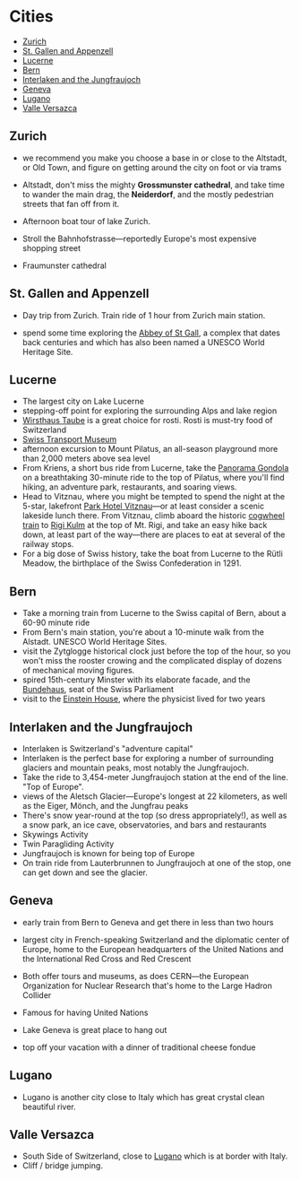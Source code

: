 # Cities

- [Zurich](#zurich)
- [St. Gallen and Appenzell](#st-gallen-and-appenzell)
- [Lucerne](#lucerne)
- [Bern](#bern)
- [Interlaken and the Jungfraujoch](#interlaken-and-the-jungfraujoch)
- [Geneva](#geneva)
- [Lugano](#lugano)
- [Valle Versazca](#valle-versazca)

## Zurich

- we recommend you make you choose a base in or close to the Altstadt, or Old Town, and figure on getting around the city on foot or via trams

- Altstadt, don't miss the mighty **Grossmunster cathedral**, and take time to wander the main drag, the **Neiderdorf**, and the mostly pedestrian streets that fan off from it.

- Afternoon boat tour of lake Zurich.

- Stroll the Bahnhofstrasse—reportedly Europe's most expensive shopping street

- Fraumunster cathedral

## St. Gallen and Appenzell

- Day trip from Zurich. Train ride of 1 hour from Zurich main station.

- spend some time exploring the [Abbey of St Gall](https://whc.unesco.org/en/list/268/), a complex that dates back centuries and which has also been named a UNESCO World Heritage Site.

## Lucerne

- The largest city on Lake Lucerne
- stepping-off point for exploring the surrounding Alps and lake region
- [Wirsthaus Taube](https://www.taube-luzern.ch/de/) is a great choice for rosti. Rosti is must-try food of Switzerland
- [Swiss Transport Museum](https://www.verkehrshaus.ch/en/home.html)
- afternoon excursion to Mount Pilatus, an all-season playground more than 2,000 meters above sea level
- From Kriens, a short bus ride from Lucerne, take the [Panorama Gondola](https://www.pilatus.ch/en/discover/panorama-gondolas) on a breathtaking 30-minute ride to the top of Pilatus, where you'll find hiking, an adventure park, restaurants, and soaring views.
- Head to Vitznau, where you might be tempted to spend the night at the 5-star, lakefront [Park Hotel Vitznau](https://www.parkhotel-vitznau.ch/en)—or at least consider a scenic lakeside lunch there. From Vitznau, climb aboard the historic [cogwheel train](https://www.rigi.ch/en) to [Rigi Kulm](https://www.rigi.ch/en) at the top of Mt. Rigi, and take an easy hike back down, at least part of the way—there are places to eat at several of the railway stops.
- For a big dose of Swiss history, take the boat from Lucerne to the Rütli Meadow, the birthplace of the Swiss Confederation in 1291.

## Bern

- Take a morning train from Lucerne to the Swiss capital of Bern, about a 60-90 minute ride
- From Bern's main station, you're about a 10-minute walk from the Alstadt. UNESCO World Heritage Sites.
- visit the Zytglogge historical clock just before the top of the hour, so you won't miss the rooster crowing and the complicated display of dozens of mechanical moving figures.
- spired 15th-century Minster with its elaborate facade, and the [Bundehaus](https://www.bern.com/en/detail/house-of-parliament), seat of the Swiss Parliament
- visit to the [Einstein House](https://www.bern.com/en/detail/einstein-house), where the physicist lived for two years

## Interlaken and the Jungfraujoch

- Interlaken is Switzerland's "adventure capital"
- Interlaken is the perfect base for exploring a number of surrounding glaciers and mountain peaks, most notably the Jungfraujoch.
- Take the ride to 3,454-meter Jungfraujoch station at the end of the line. "Top of Europe".
- views of the Aletsch Glacier—Europe's longest at 22 kilometers, as well as the Eiger, Mönch, and the Jungfrau peaks
- There's snow year-round at the top (so dress appropriately!), as well as a snow park, an ice cave, observatories, and bars and restaurants
- Skywings Activity
- Twin Paragliding Activity
- Jungfraujoch is known for being top of Europe
- On train ride from Lauterbrunnen to Jungfraujoch at one of the stop, one can get down and see the glacier.

## Geneva

- early train from Bern to Geneva and get there in less than two hours
- largest city in French-speaking Switzerland and the diplomatic center of Europe, home to the European headquarters of the United Nations and the International Red Cross and Red Crescent
- Both offer tours and museums, as does CERN—the European Organization for Nuclear Research that's home to the Large Hadron Collider
- Famous for having United Nations
- Lake Geneva is great place to hang out

- top off your vacation with a dinner of traditional cheese fondue

## Lugano

- Lugano is another city close to Italy which has great crystal clean beautiful river.

## Valle Versazca

- South Side of Switzerland, close to [Lugano](#lugano) which is at border with Italy.
- Cliff / bridge jumping.
